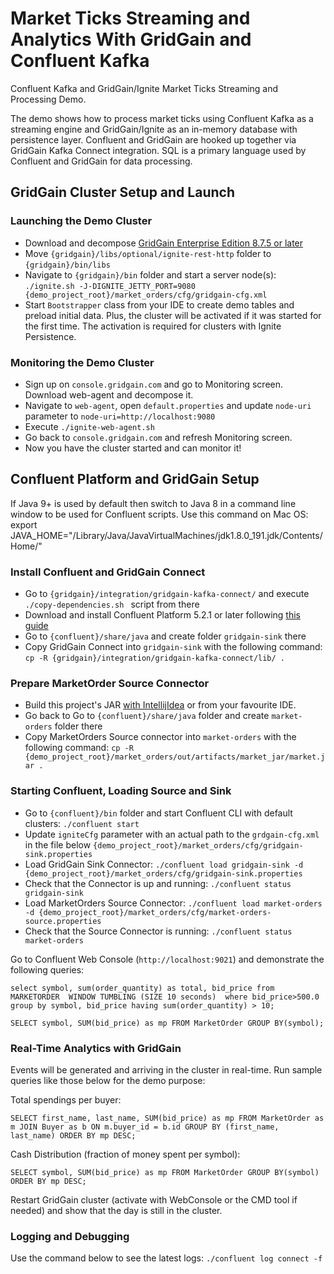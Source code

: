 # Market Ticks Streaming and Analytics With GridGain and Confluent Kafka

Confluent Kafka and GridGain/Ignite Market Ticks Streaming and Processing Demo.

The demo shows how to process market ticks using Confluent Kafka as a streaming engine and GridGain/Ignite as an 
in-memory database with persistence layer. Confluent and GridGain are hooked up together via GridGain Kafka Connect 
integration. SQL is a primary language used by Confluent and GridGain for data processing.

## GridGain Cluster Setup and Launch

### Launching the Demo Cluster
* Download and decompose [GridGain Enterprise Edition 8.7.5 or later](https://www.gridgain.com/resources/download)
* Move `{gridgain}/libs/optional/ignite-rest-http` folder to `{gridgain}/bin/libs` 
* Navigate to `{gridgain}/bin` folder and start a server node(s): `./ignite.sh -J-DIGNITE_JETTY_PORT=9080 {demo_project_root}/market_orders/cfg/gridgain-cfg.xml`
* Start `Bootstrapper` class from your IDE to create demo tables and preload initial data. Plus, the cluster will
be activated if it was started for the first time. The activation is required for clusters with Ignite Persistence.

### Monitoring the Demo Cluster
* Sign up on `console.gridgain.com` and go to Monitoring screen. Download web-agent and decompose it.
* Navigate to `web-agent`, open `default.properties` and update `node-uri` parameter to `node-uri=http://localhost:9080`
* Execute `./ignite-web-agent.sh`
* Go back to `console.gridgain.com` and refresh Monitoring screen. 
* Now you have the cluster started and can monitor it!


## Confluent Platform and GridGain Setup

If Java 9+ is used by default then switch to Java 8 in a command line window to be used for Confluent
scripts. Use this command on Mac OS:
export JAVA_HOME="/Library/Java/JavaVirtualMachines/jdk1.8.0_191.jdk/Contents/Home/"

### Install Confluent and GridGain Connect
* Go to `{gridgain}/integration/gridgain-kafka-connect/` and execute `./copy-dependencies.sh ` script from there
* Download and install Confluent Platform 5.2.1 or later following 
[this guide](https://docs.confluent.io/current/connect/quickstart.html#connect-quickstart)
* Go to `{confluent}/share/java` and create folder `gridgain-sink` there
* Copy GridGain Connect into `gridgain-sink` with the following command:
`cp -R {gridgain}/integration/gridgain-kafka-connect/lib/ .`

### Prepare MarketOrder Source Connector
* Build this project's JAR 
[with IntellijIdea](https://stackoverflow.com/questions/36303535/intellij-build-build-artifacts-deactivated)
or from your favourite IDE.
* Go back to Go to `{confluent}/share/java` folder and create `market-orders` folder there
* Copy MarketOrders Source connector into `market-orders` with the following command:
`cp -R {demo_project_root}/market_orders/out/artifacts/market_jar/market.jar .`

### Starting Confluent, Loading Source and Sink
* Go to `{confluent}/bin` folder and start Confluent CLI with default clusters: `./confluent start`
* Update `igniteCfg` parameter with an actual path to the `grdgain-cfg.xml` in the file below
`{demo_project_root}/market_orders/cfg/gridgain-sink.properties`
* Load GridGain Sink Connector:
`./confluent load gridgain-sink -d {demo_project_root}/market_orders/cfg/gridgain-sink.properties`
* Check that the Connector is up and running: `./confluent status gridgain-sink`
* Load MarketOrders Source Connector:
`./confluent load market-orders -d {demo_project_root}/market_orders/cfg/market-orders-source.properties`
* Check that the Source Connector is running: `./confluent status market-orders`

Go to Confluent Web Console (`http://localhost:9021`) and demonstrate the following queries:

`select symbol, sum(order_quantity) as total, bid_price
from MARKETORDER  WINDOW TUMBLING (SIZE 10 seconds) 
where bid_price>500.0
group by symbol, bid_price
having sum(order_quantity) > 10;`


`SELECT symbol, SUM(bid_price) as mp
FROM MarketOrder GROUP BY(symbol);`

### Real-Time Analytics with GridGain

Events will be generated and arriving in the cluster in real-time. Run sample queries like those below for
the demo purpose:

Total spendings per buyer:

  `SELECT first_name, last_name, SUM(bid_price) as mp
  FROM MarketOrder as m JOIN Buyer as b ON m.buyer_id = b.id
  GROUP BY (first_name, last_name) ORDER BY mp DESC;` 
  
Cash Distribution (fraction of money spent per symbol):
  
  `SELECT symbol, SUM(bid_price) as mp
   FROM MarketOrder GROUP BY(symbol) ORDER BY mp DESC; `
   

Restart GridGain cluster (activate with WebConsole or the CMD tool if needed) and show that the day
is still in the cluster.

### Logging and Debugging

Use the command below to see the latest logs: `./confluent log connect -f`

